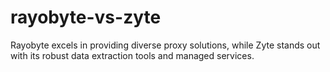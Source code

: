# rayobyte-vs-zyte
Rayobyte excels in providing diverse proxy solutions, while Zyte stands out with its robust data extraction tools and managed services.
